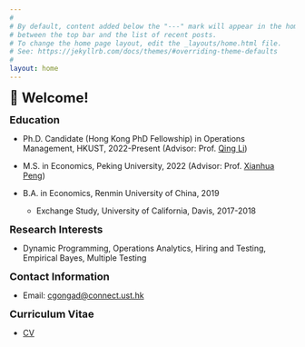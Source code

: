 ```yaml
---
#
# By default, content added below the "---" mark will appear in the home page
# between the top bar and the list of recent posts.
# To change the home page layout, edit the _layouts/home.html file.
# See: https://jekyllrb.com/docs/themes/#overriding-theme-defaults
#
layout: home
---
```

**<font size=5>:wave: Welcome!</font>**

**<font size=4>Education</font>**

* Ph.D. Candidate (Hong Kong PhD Fellowship) in Operations Management, HKUST, 2022-Present (Advisor: Prof. [Qing Li](https://isom.hkust.edu.hk/faculty-and-staff/directory/imqli))
 
* M.S. in Economics, Peking University, 2022 (Advisor: Prof. [Xianhua Peng](https://english.phbs.pku.edu.cn/2018/fulltime_0831/104.html))

* B.A. in Economics, Renmin University of China, 2019
  * Exchange Study, University of California, Davis, 2017-2018

**<font size=4>Research Interests</font>**

* Dynamic Programming, Operations Analytics, Hiring and Testing, Empirical Bayes, Multiple Testing

**<font size=4>Contact Information</font>**

* Email: [cgongad@connect.ust.hk](mailto:cgongad@connect.ust.hk)

**<font size=4>Curriculum Vitae</font>**

* [CV](https://chenyingong.github.io/assets/CV20250915_Chenyin_Gong.pdf)
